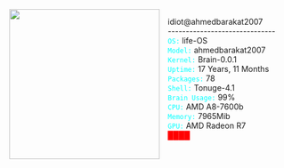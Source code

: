 <center>

<img align='left' src="https://github.com/user-attachments/assets/71db8451-ed9d-499b-aae6-e059a3d53677" width="270" margin="20px">


</center>

&nbsp;&nbsp; idiot@ahmedbarakat2007 <br>
&nbsp;&nbsp; ------------------------------ <br>
&nbsp;&nbsp; <code style="color : cyan">OS:</code> life-OS <br>
&nbsp;&nbsp; <code style="color : cyan">Model:</code> ahmedbarakat2007 <br>
&nbsp;&nbsp; <code style="color : cyan">Kernel:</code> Brain-0.0.1 <br>
&nbsp;&nbsp; <code style="color : cyan">Uptime:</code> 17 Years, 11 Months <br>
&nbsp;&nbsp; <code style="color : cyan">Packages:</code> 78 <br>
&nbsp;&nbsp; <code style="color : cyan">Shell:</code> Tonuge-4.1 <br>
&nbsp;&nbsp; <code style="color : cyan">Brain Usage:</code> 99% <br>
&nbsp;&nbsp; <code style="color : cyan">CPU:</code> AMD A8-7600b <br>
&nbsp;&nbsp; <code style="color : cyan">Memory:</code> 7965Mib <br>
&nbsp;&nbsp; <code style="color : cyan">GPU:</code> AMD Radeon R7 <br>
&nbsp;&nbsp; <text style="color:red">████</text>

